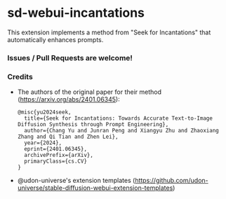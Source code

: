 # sd-webui-incantations
This extension implements a method from "Seek for Incantations" that automatically enhances prompts.

### Issues / Pull Requests are welcome!

### Credits
- The authors of the original paper for their method (https://arxiv.org/abs/2401.06345):
	```
	@misc{yu2024seek,
      title={Seek for Incantations: Towards Accurate Text-to-Image Diffusion Synthesis through Prompt Engineering}, 
      author={Chang Yu and Junran Peng and Xiangyu Zhu and Zhaoxiang Zhang and Qi Tian and Zhen Lei},
      year={2024},
      eprint={2401.06345},
      archivePrefix={arXiv},
      primaryClass={cs.CV}
	}
	```
- @udon-universe's extension templates (https://github.com/udon-universe/stable-diffusion-webui-extension-templates)